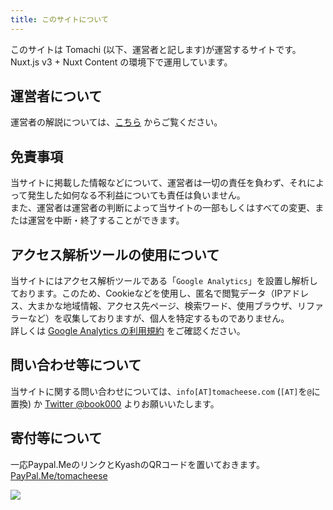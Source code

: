 ```yaml
---
title: このサイトについて
---
```


このサイトは Tomachi (以下、運営者と記します)が運営するサイトです。Nuxt.js v3 + Nuxt Content の環境下で運用しています。

## 運営者について

運営者の解説については、[こちら](/me) からご覧ください。

## 免責事項

当サイトに掲載した情報などについて、運営者は一切の責任を負わず、それによって発生した如何なる不利益についても責任は負いません。  
また、運営者は運営者の判断によって当サイトの一部もしくはすべての変更、または運営を中断・終了することができます。

## アクセス解析ツールの使用について

当サイトにはアクセス解析ツールである「`Google Analytics`」を設置し解析しております。このため、Cookieなどを使用し、匿名で閲覧データ（IPアドレス、大まかな地域情報、アクセス先ページ、検索ワード、使用ブラウザ、リファラーなど）を収集しておりますが、個人を特定するものでありません。  
詳しくは [Google Analytics の利用規約](https://www.google.com/analytics/terms/jp.html) をご確認ください。

## 問い合わせ等について

当サイトに関する問い合わせについては、`info[AT]tomacheese.com` (`[AT]`を`@`に置換) か [Twitter @book000](https://twitter.com/book000) よりお願いいたします。

## 寄付等について

一応Paypal.MeのリンクとKyashのQRコードを置いておきます。  
[PayPal.Me/tomacheese](https://paypal.me/tomacheese)  
  
![](https://images.microcms-assets.io/assets/aa728ef13efd493bb761daa672fe743f/ee43421bc23a4b90a53e3d9a76910a38/qrcode-300x300%5B1%5D.png)
